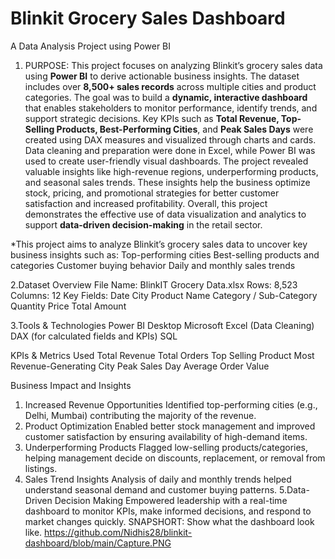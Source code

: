 #  Blinkit Grocery Sales Dashboard
 A Data Analysis Project using Power BI
1. PURPOSE:
This project focuses on analyzing Blinkit’s grocery sales data using **Power BI** to derive actionable business insights. The dataset includes over **8,500+ sales records** across multiple cities and product categories.
The goal was to build a **dynamic, interactive dashboard** that enables stakeholders to monitor performance, identify trends, and support strategic decisions. Key KPIs such as **Total Revenue, Top-Selling Products, Best-Performing Cities**, and **Peak Sales Days** were created using DAX measures and visualized through charts and cards.
Data cleaning and preparation were done in Excel, while Power BI was used to create user-friendly visual dashboards. The project revealed valuable insights like high-revenue regions, underperforming products, and seasonal sales trends. These insights help the business optimize stock, pricing, and promotional strategies for better customer satisfaction and increased profitability.
Overall, this project demonstrates the effective use of data visualization and analytics to support **data-driven decision-making** in the retail sector.

*This project aims to analyze Blinkit’s grocery sales data to uncover key business insights such as:
Top-performing cities
Best-selling products and categories
Customer buying behavior
Daily and monthly sales trends

2.Dataset Overview
File Name: BlinkIT Grocery Data.xlsx
Rows: 8,523
Columns: 12
Key Fields:
Date
City
Product Name
Category / Sub-Category
Quantity
Price
Total Amount

3.Tools & Technologies
Power BI Desktop
Microsoft Excel (Data Cleaning)
DAX (for calculated fields and KPIs)
SQL

KPIs & Metrics Used
Total Revenue
Total Orders
Top Selling Product
Most Revenue-Generating City
Peak Sales Day
Average Order Value

Business Impact and Insights
1. Increased Revenue Opportunities
Identified top-performing cities (e.g., Delhi, Mumbai) contributing the majority of the revenue.
2. Product Optimization
Enabled better stock management and improved customer satisfaction by ensuring availability of high-demand items.
3. Underperforming Products
Flagged low-selling products/categories, helping management decide on discounts, replacement, or removal from listings.
4. Sales Trend Insights
Analysis of daily and monthly trends helped understand seasonal demand and customer buying patterns.
5.Data-Driven Decision Making
Empowered leadership with a real-time dashboard to monitor KPIs, make informed decisions, and respond to market changes quickly.
SNAPSHORT:
Show what the dashboard look like.
https://github.com/Nidhis28/blinkit-dashboard/blob/main/Capture.PNG

